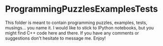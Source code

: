 # ProgrammingPuzzlesExamplesTests
This folder is meant to contain programming puzzles, examples, tests, musings... you name it. I would like to stick to IPython notebooks, but you might find C++ code here and there. If you have any comments or suggestions don't hesitate to message me. Enjoy!
